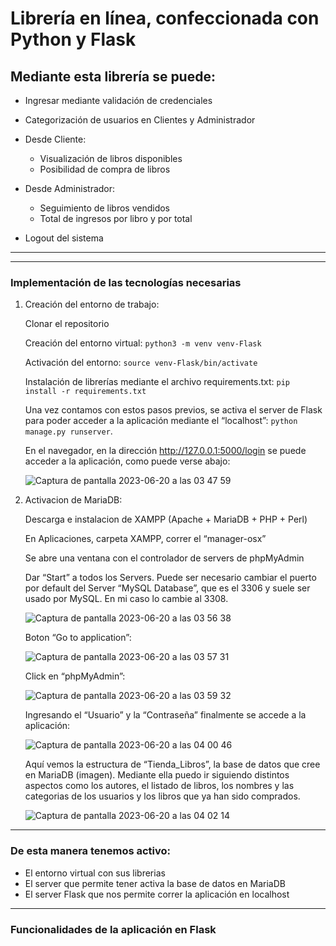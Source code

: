 # Librería en línea, confeccionada con Python y Flask

## Mediante esta librería se puede:
* Ingresar mediante validación de credenciales

* Categorización de usuarios en Clientes y Administrador

* Desde Cliente:
  * Visualización de libros disponibles
  * Posibilidad de compra de libros

* Desde Administrador:
  * Seguimiento de libros vendidos
  * Total de ingresos por libro y por total

* Logout del sistema

-----
-----

### Implementación de las tecnologías necesarias

1.	Creación del entorno de trabajo:
    
    Clonar el repositorio
    
    Creación del entorno virtual: `python3 -m venv venv-Flask`
    
    Activación del entorno: `source venv-Flask/bin/activate`
    
    Instalación de librerías mediante el archivo requirements.txt: `pip install -r requirements.txt`
    
    Una vez contamos con estos pasos previos, se activa el server de Flask para poder acceder a la aplicación mediante el “localhost”: `python manage.py runserver`.
    
    En el navegador, en la dirección http://127.0.0.1:5000/login se puede acceder a la aplicación, como puede verse abajo:

  	![Captura de pantalla 2023-06-20 a las 03 47 59](https://github.com/alebusquet/Flask-Bookstore_Website/assets/110254796/69c52c44-fb6b-4949-9701-1acc3fb1b966)

2.	Activacion de MariaDB:

  	Descarga e instalacion de XAMPP (Apache + MariaDB + PHP + Perl)

  	En Aplicaciones, carpeta XAMPP, correr el “manager-osx”

  	Se abre una ventana con el controlador de servers de phpMyAdmin

  	Dar “Start” a todos los Servers. Puede ser necesario cambiar el puerto por default del Server “MySQL Database”, que es el 3306 y suele ser usado por MySQL. En mi caso lo cambie al 3308.
  	
  	![Captura de pantalla 2023-06-20 a las 03 56 38](https://github.com/alebusquet/Flask-Bookstore_Website/assets/110254796/0f62776e-d17e-4240-a048-8b5c2314f069)

  	Boton “Go to application”:
  	
  	![Captura de pantalla 2023-06-20 a las 03 57 31](https://github.com/alebusquet/Flask-Bookstore_Website/assets/110254796/ab441186-8152-4a04-87b4-b01ffa866c85)

  	Click en “phpMyAdmin”:

  	![Captura de pantalla 2023-06-20 a las 03 59 32](https://github.com/alebusquet/Flask-Bookstore_Website/assets/110254796/6406ac69-b1d5-40af-b497-a581ffa6cdc8)

  	Ingresando el “Usuario” y la “Contraseña” finalmente se accede a la aplicación:

  	![Captura de pantalla 2023-06-20 a las 04 00 46](https://github.com/alebusquet/Flask-Bookstore_Website/assets/110254796/0e030fea-bc5d-4d23-8ff6-211686408c53)

  	Aquí vemos la estructura de “Tienda_Libros”, la base de datos que cree en MariaDB (imagen). Mediante ella puedo ir siguiendo distintos aspectos como los autores, el listado de libros, los nombres y las categorias de los usuarios y los libros que ya han sido comprados.

  	![Captura de pantalla 2023-06-20 a las 04 02 14](https://github.com/alebusquet/Flask-Bookstore_Website/assets/110254796/929b1225-e59b-4b63-b943-be3989415923)

-------

### De esta manera tenemos activo:
* El entorno virtual con sus librerias
* El server que permite tener activa la base de datos en MariaDB
* El server Flask que nos permite correr la aplicación en localhost

-------

### Funcionalidades de la aplicación en Flask
